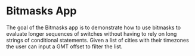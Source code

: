 # Bitmasks App

The goal of the Bitmasks app is to demonstrate how to use bitmasks to evaluate
longer sequences of switches without having to rely on long strings of
conditional statements. Given a list of cities with their timezones the user can
input a GMT offset to filter the list.
